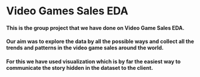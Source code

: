 # Video Games Sales EDA
#### This is the group project that we have done on Video Game Sales EDA. 
#### Our aim was to explore the data by all the possible ways and collect all the trends and patterns in the video game sales around the world.
#### For this we have used visualization which is by far the easiest way to communicate the story hidden in the dataset to the client.
